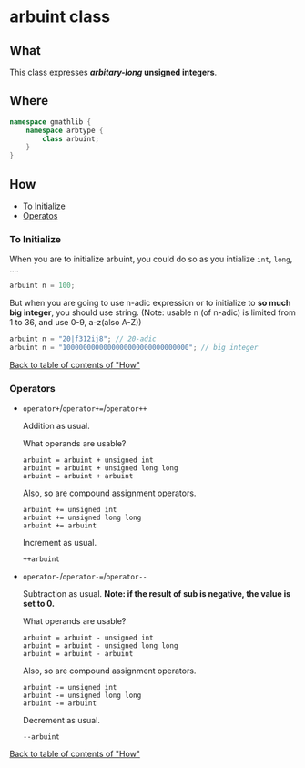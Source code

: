 # arbuint class

## What

This class expresses **_arbitary-long_ unsigned integers**.

## Where

```cpp
namespace gmathlib {
    namespace arbtype {
        class arbuint;
    }
}
```

## How

- [To Initialize](#to-initialize)
- [Operatos](#operators)

### To Initialize

When you are to initialize arbuint, you could do so as you intialize `int`, `long`, ....

```cpp
arbuint n = 100;
```

But when you are going to use n-adic expression or to initialize to **so much big integer**, you should use string. (Note: usable n (of n-adic) is limited from 1 to 36, and use 0-9, a-z(also A-Z))

```cpp
arbuint n = "20|f312ij8"; // 20-adic
arbuint n = "1000000000000000000000000000000"; // big integer
```

[Back to table of contents of "How"](#how)

### Operators

- `operator+`/`operator+=`/`operator++`

  Addition as usual.

  What operands are usable?

  ```
  arbuint = arbuint + unsigned int
  arbuint = arbuint + unsigned long long
  arbuint = arbuint + arbuint
  ```

  Also, so are compound assignment operators.

  ```
  arbuint += unsigned int
  arbuint += unsigned long long
  arbuint += arbuint
  ```

  Increment as usual.

  ```
  ++arbuint
  ```

- `operator-`/`operator-=`/`operator--`

  Subtraction as usual. **Note: if the result of sub is negative, the value is set to 0.**

  What operands are usable?

  ```
  arbuint = arbuint - unsigned int
  arbuint = arbuint - unsigned long long
  arbuint = arbuint - arbuint
  ```

  Also, so are compound assignment operators.

  ```
  arbuint -= unsigned int
  arbuint -= unsigned long long
  arbuint -= arbuint
  ```

  Decrement as usual.

  ```
  --arbuint
  ```

[Back to table of contents of "How"](#how)
